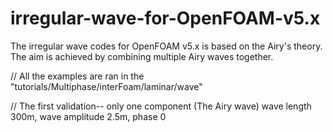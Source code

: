 # irregular-wave-for-OpenFOAM-v5.x
The irregular wave codes for OpenFOAM v5.x is based on the Airy's theory. The aim is achieved by combining multiple Airy waves together.

// All the examples are ran in the "tutorials/Multiphase/interFoam/laminar/wave"

// The first validation-- only one component (The Airy wave)
wave length 300m, wave amplitude 2.5m, phase 0 
